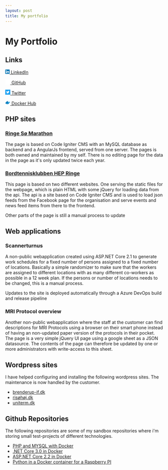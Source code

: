 ```yaml
---
layout: post
title: My portfolio
---
```


# My Portfolio

## Links

[![logo](In-2CRev-14px.png)  LinkedIn](https://www.linkedin.com/in/slamidtfyn)

[<img src="GitHub-Mark-Light-32px.png" height="16px" />  GitHub](https://github.com/slamidtfyn/)

[<img src="Twitter_Logo_WhiteOnBlue.png" height="16px" />  Twitter](https://twitter.com/slamidtfyn)

[<img src="icons8-docker-48.png" height="16px" />  Docker Hub](https://hub.docker.com/u/slamidtfyn)

## PHP sites

### [Ringe Sø Marathon](http://ringesømarathon.dk)

The page is based on Code Igniter CMS with an MySQL database as backend and a AngularJs frontend, served from one server. The pages is both owned and maintained by my self. There is no editing page for the data in the page as it's only updated twice each year.

### [Bordtennisklubben HEP Ringe](http://hep-ringe.dk)

This page is based on two different websites. One serving the static files for the webpage, which is plain HTML with some jQuery for loading data from the api. The api is a site based on Code Igniter CMS and is used to load json feeds from the Facebook page for the organisation and serve events and news feed items from there to the frontend. 

Other parts of the page is still a manual process to update

## Web applications

### Scannerturnus

A non-public webapplication created using ASP.NET Core 2.1 to generate work schedules for a fixed number of persons assigned to a fixed number of locations. Basically a simple randomizer to make sure that the workers are assigned to different locations with as many different co-workers as possible in a 12 week plan. If the persons or number of locations needs to be changed, this is a manual process.

Updates to the site is deployed automatically through a Azure DevOps build and release pipeline

### MRI Protocol overview

Another non-public webapplication where the staff at the customer can find descriptions for MRI Protocols using a browser on their smart phone instead of having an non-updated paper version of the protocols in their pocket. The page is a very simple jQuery UI page using a google sheet as a JSON datasource. The contents of the page can therefore be updated by one or more administrators with write-access to this sheet. 

## Wordpress sites

I have helped configuring and installing the following wordpress sites. The maintenance is now handled by the customer.

- [brenderup-if.dk](http://brenderup-if.dk)
- [risøhøj.dk](https://risøhøj.dk)
- [uniterm.dk](http://uniterm.dk)

## Github Repositories

The following repositories are some of my sandbox repositories where i'm storing small test-projects of different technologies.

- [PHP and MYSQL with Docker](https://github.com/slamidtfyn/php-mysql)
- [.NET Core 3.0 in Docker](https://github.com/slamidtfyn/docker-dotnet3)
- [ASP.NET Core 2.2 in Docker](https://github.com/slamidtfyn/aspnetcore22)
- [Python in a Docker container for a Raspberry PI](https://github.com/slamidtfyn/rpi-python)



